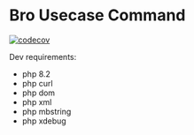 # Bro Usecase Command

[![codecov](https://codecov.io/gh/demidovich/bro-usecase-command/graph/badge.svg?token=4KNKQ5FV4G)](https://codecov.io/gh/demidovich/bro-usecase-command)

Dev requirements:

* php 8.2
* php curl
* php dom
* php xml
* php mbstring
* php xdebug
